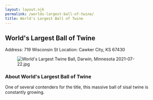 ```yaml
---
layout: layout.njk
permalink: /worlds-largest-ball-of-twine/
title: World's Largest Ball of Twine
---
```


<article class="attraction-detail container">
  <h2>World's Largest Ball of Twine</h2>
  <div class="attraction-meta">
    <span class="address">Address: 719 Wisconsin St</span>
    <span class="location">Location: Cawker City, KS 67430</span>
  </div>
  <figure class="attraction-image">
    <img src="https://upload.wikimedia.org/wikipedia/commons/e/e9/World%27s_Largest_Twine_Ball%2C_Darwin%2C_Minnesota_2021-07-22.jpg?v=1743943749164" alt="World's Largest Twine Ball, Darwin, Minnesota 2021-07-22.jpg" loading="lazy">
  </figure>
  <div class="attraction-description">
    <h3>About World's Largest Ball of Twine</h3>
    <p>One of several contenders for the title, this massive ball of sisal twine is constantly growing.</p>
  </div>
  
</article>